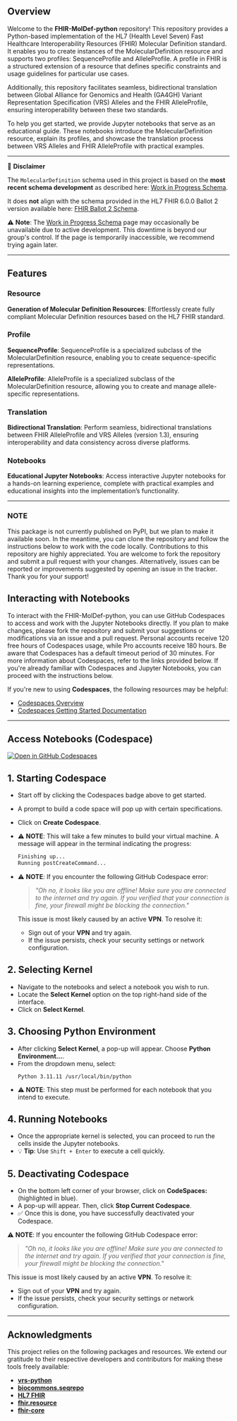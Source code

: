 ## Overview

Welcome to the  **FHIR-MolDef-python** repository! This repository provides a Python-based implementation of the HL7 (Health Level Seven) Fast Healthcare Interoperability Resources (FHIR) Molecular Definition standard. It enables you to create instances of the MolecularDefinition resource and supports two profiles: SequenceProfile and AlleleProfile. A profile in FHIR is a structured extension of a resource that defines specific constraints and usage guidelines for particular use cases.

Additionally, this repository facilitates seamless, bidirectional translation between Global Alliance for Genomics and Health (GA4GH) Variant Representation Specification (VRS) Alleles and the FHIR AlleleProfile, ensuring interoperability between these two standards.

To help you get started, we provide Jupyter notebooks that serve as an educational guide. These notebooks introduce the MolecularDefinition resource, explain its profiles, and showcase the translation process between VRS Alleles and FHIR AlleleProfile with practical examples.

---

📢 **Disclaimer**

The `MolecularDefinition` schema used in this project is based on the **most recent schema development** as described here: [Work in Progress Schema](https://build.fhir.org/branches/cg-im-moldef_work_in_progress_2/moleculardefinition.html).  

It does **not** align with the schema provided in the HL7 FHIR 6.0.0 Ballot 2 version available here: [FHIR Ballot 2 Schema](https://hl7.org/fhir/6.0.0-ballot2/moleculardefinition.html).  

⚠️ **Note**: The [Work in Progress Schema](https://build.fhir.org/branches/cg-im-moldef_work_in_progress_2/moleculardefinition.html) page may occasionally be unavailable due to active development. This downtime is beyond our group's control. If the page is temporarily inaccessible, we recommend trying again later.

---

## Features

### Resource
**Generation of Molecular Definition Resources**: Effortlessly create fully compliant Molecular Definition resources based on the HL7 FHIR standard.

### Profile
**SequenceProfile**: SequenceProfile is a specialized subclass of the MolecularDefinition resource, enabling you to create sequence-specific representations.

**AlleleProfile**: AlleleProfile is a specialized subclass of the MolecularDefinition resource, allowing you to create and manage allele-specific representations.

### Translation
**Bidirectional Translation**: Perform seamless, bidirectional translations between FHIR AlleleProfile and VRS Alleles (version 1.3), ensuring interoperability and data consistency across diverse platforms.

### Notebooks
**Educational Jupyter Notebooks**: Access interactive Jupyter notebooks for a hands-on learning experience, complete with practical examples and educational insights into the implementation’s functionality.

---

### NOTE
This package is not currently published on PyPI, but we plan to make it available soon. In the meantime, you can clone the repository and follow the instructions below to work with the code locally. Contributions to this repository are highly appreciated. You are welcome to fork the repository and submit a pull request with your changes. Alternatively, issues can be reported or improvements suggested by opening an issue in the tracker. Thank you for your support!

<!--
---

### Prerequisites

- **Python 3.11 or Higher**: This package requires Python 3.11 or a newer version. Please ensure it is installed on your machine.
- **Virtual Environment (Recommended)**: Using a virtual environment is highly recommended to isolate dependencies for this project.

---

### Steps to Set Up Locally

1. **Clone the Repository**:
   Ensure you are logged into your GitHub account. Navigate to the repository on GitHub, click the green **Code** button, and copy the repository link. Then, use the following command to clone the repository to your local machine:

   ```bash
   git clone https://github.com/YourUsername/FHIR-MolDef-python.git
   cd FHIR-MolDef-python
   ```

2. **Set Up a Virtual Environment**:
   For our development, we used Python's built-in `venv` module to create the virtual environment. Once the virtual environment is created, ensure it is activated.

3. **Install the Package in Editable Mode**:
   - If you want to install the package without the development dependencies:
     ```bash
     pip install -e .
     ```

   - Install the package along with development dependencies using the following commands for macOS:
     ```bash
     pip install -e . '.[dev]'
     ```

   - Install the package along with development dependencies using the following commands for Windows:
     ```bash
     pip install -e .[dev]
     ```

4. **Verify Installation**:
   Confirm the package is installed by running:
   ```bash
   pip show FHIR-MolDef-python
   ```

---
-->
## Interacting with Notebooks
To interact with the FHIR-MolDef-python, you can use GitHub Codespaces to access and work with the Jupyter Notebooks directly. If you plan to make changes, please fork the repository and submit your suggestions or modifications via an issue and a pull request. Personal accounts receive 120 free hours of Codespaces usage, while Pro accounts receive 180 hours. Be aware that Codespaces has a default timeout period of 30 minutes. For more information about Codespaces, refer to the links provided below. If you're already familiar with Codespaces and Jupyter Notebooks, you can proceed with the instructions below.

If you're new to using **Codespaces**, the following resources may be helpful:
- [Codespaces Overview](https://docs.github.com/en/codespaces/overview)
- [Codespaces Getting Started Documentation](https://docs.github.com/en/codespaces/getting-started/quickstart)

---

## Access Notebooks (Codespace)

[![Open in GitHub Codespaces](https://github.com/codespaces/badge.svg)](https://github.com/codespaces/new?hide_repo_select=true&ref=main&repo=905915041)

## 1. Starting Codespace
- Start off by clicking the Codespaces badge above to get started.
- A prompt to build a code space will pop up with certain specifications.
- Click on **Create Codespace**.
- ⚠️ **NOTE**: This will take a few minutes to build your virtual machine. A message will appear in the terminal indicating the progress:
    ```bash
    Finishing up...
    Running postCreateCommand...
    ```
- ⚠️ **NOTE**: If you encounter the following GitHub Codespace error:

    > _"Oh no, it looks like you are offline! Make sure you are connected to the internet and try again. If you verified that your connection is fine, your firewall might be blocking the connection."_

    This issue is most likely caused by an active **VPN**. To resolve it:
    
    - Sign out of your **VPN** and try again.
    - If the issue persists, check your security settings or network configuration.
    
## 2. Selecting Kernel
- Navigate to the notebooks and select a notebook you wish to run.
- Locate the **Select Kernel** option on the top right-hand side of the interface.
- Click on **Select Kernel**.

## 3. Choosing Python Environment
- After clicking **Select Kernel**, a pop-up will appear. Choose **Python Environment...**.
- From the dropdown menu, select:
    ```plaintext
    Python 3.11.11 /usr/local/bin/python
    ```
- ⚠️ **NOTE**: This step must be performed for each notebook that you intend to execute.

## 4. Running Notebooks
- Once the appropriate kernel is selected, you can proceed to run the cells inside the Jupyter notebooks.
- 💡 **Tip**: Use `Shift + Enter` to execute a cell quickly.

## 5. Deactivating Codespace
- On the bottom left corner of your browser, click on **CodeSpaces:** (highlighted in blue).
- A pop-up will appear. Then, click **Stop Current Codespace**.
- ✅ Once this is done, you have successfully deactivated your Codespace.

⚠️ **NOTE**:
If you encounter the following GitHub Codespace error:

> _"Oh no, it looks like you are offline! Make sure you are connected to the internet and try again. If you verified that your connection is fine, your firewall might be blocking the connection."_

This issue is most likely caused by an active **VPN**. To resolve it:

- Sign out of your **VPN** and try again.
- If the issue persists, check your security settings or network configuration.

---

## Acknowledgments
This project relies on the following packages and resources. We extend our gratitude to their respective developers and contributors for making these tools freely available:

- **[vrs-python](https://github.com/ga4gh/vrs-python)**
- **[biocommons.seqrepo](https://github.com/biocommons/biocommons.seqrepo)**
- **[HL7 FHIR](https://hl7.org/fhir/6.0.0-ballot2/moleculardefinition.html)**
- **[fhir.resource](https://github.com/nazrulworld/fhir.resources)**
- **[fhir-core](https://github.com/nazrulworld/fhir-core)**